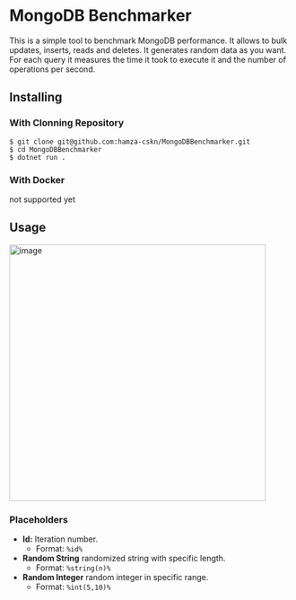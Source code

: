 # MongoDB Benchmarker

This is a simple tool to benchmark MongoDB performance. It allows to bulk updates, inserts, reads and deletes. It generates random data as you want. For each query it measures the time it took to execute it and the number of operations per second.

## Installing

### With Clonning Repository
```
$ git clone git@github.com:hamza-cskn/MongoDBBenchmarker.git
$ cd MongoDBBenchmarker
$ dotnet run .
```

### With Docker
not supported yet

## Usage

<img width="457" alt="image" src="https://github.com/hamza-cskn/MongoDBBenchmarker/assets/36128276/d889097c-4442-43c8-974e-47ea0e0aa87d">

### Placeholders
* **Id:** Iteration number.
  * Format: `%id%`
* **Random String** randomized string with specific length.
  * Format: `%string(n)%`
* **Random Integer** random integer in specific range.
  * Format: `%int(5,10)%`
